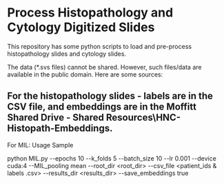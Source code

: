 # Process Histopathology and Cytology Digitized Slides

This repository has some python scripts to load and pre-process histopathology slides and cytology slides.

The data (*.svs files) cannot be shared. However, such files/data are available in the public domain. Here are some sources:

## For the histopathology slides - labels are in the CSV file, and embeddings are in the Moffitt Shared Drive - Shared Resources\HNC-Histopath-Embeddings.

For MIL:
Usage Sample

python MIL.py --epochs 10 --k_folds 5 --batch_size 10 --lr 0.001 --device cuda:4 --MIL_pooling mean --root_dir <root_dir> --csv_file <patient_ids & labels .csv> --results_dir <results_dir> --save_embeddings true

